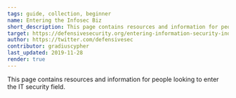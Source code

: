 ```yaml
---
tags: guide, collection, beginner
name: Entering the Infosec Biz
short_description: This page contains resources and information for people looking to enter the IT security field.
target: https://defensivesecurity.org/entering-information-security-industry/
author: https://twitter.com/defensivesec
contributor: gradiuscypher
last_updated: 2019-11-28
render: true
---
```


This page contains resources and information for people looking to enter the IT security field.